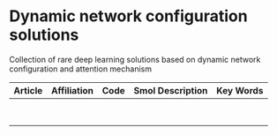 # Dynamic network configuration solutions
Collection of rare deep learning solutions based on dynamic network configuration and attention mechanism

| Article 	| Affiliation 	| Code 	| Smol Description 	| Key Words 	|
|---------	|-------------	|------	|------------------	|-----------	|
|         	|             	|      	|                  	|           	|
|         	|             	|      	|                  	|           	|
|          	|
|         	|             	|      	|                  	|           	|
|         	|             	|      	|                  	|           	|
|         	|             	|      	|                  	|           	|
|         	|             	|      	|                  	|           	|
|         	|             	|      	|                  	|           	|
